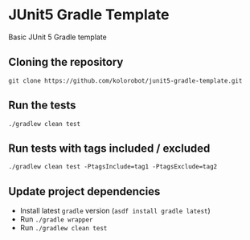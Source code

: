 # JUnit5 Gradle Template

Basic JUnit 5 Gradle template

## Cloning the repository

    git clone https://github.com/kolorobot/junit5-gradle-template.git
    
## Run the tests

    ./gradlew clean test
    
## Run tests with tags included / excluded

    ./gradlew clean test -PtagsInclude=tag1 -PtagsExclude=tag2

## Update project dependencies

- Install latest `gradle` version (`asdf install gradle latest`)
- Run `./gradle wrapper`
- Run `./gradlew clean test` 
